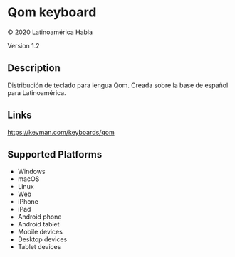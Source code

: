 Qom keyboard
==============

© 2020 Latinoamérica Habla

Version 1.2

Description
-----------
Distribución de teclado para lengua Qom. Creada sobre la base de español para Latinoamérica.

Links
-----
https://keyman.com/keyboards/qom

Supported Platforms
-------------------
 * Windows
 * macOS
 * Linux
 * Web
 * iPhone
 * iPad
 * Android phone
 * Android tablet
 * Mobile devices
 * Desktop devices
 * Tablet devices

